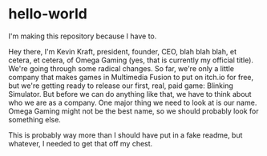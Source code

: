 # hello-world
I'm making this repository because I have to.

Hey there, I'm Kevin Kraft, president, founder, CEO, blah blah blah, et cetera, et cetera, of Omega Gaming (yes, that is currently my official title). We're going through some radical changes. So far, we're only a little company that makes games in Multimedia Fusion to put on itch.io for free, but we're getting ready to release our first, real, paid game: Blinking Simulator. But before we can do anything like that, we have to think about who we are as a company. One major thing we need to look at is our name. Omega Gaming might not be the best name, so we should probably look for something else.

This is probably way more than I should have put in a fake readme, but whatever, I needed to get that off my chest.
